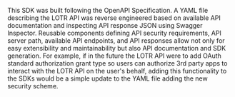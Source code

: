 This SDK was built following the OpenAPI Specification. A YAML file describing the LOTR API was reverse engineered based on available API documentation and inspecting API response JSON using Swagger Inspector. Reusable components defining API security requirements, API server path, available API endpoints, and API responses allow not only for easy extensibility and maintainability but also API documentation and SDK generation. For example, if in the future the LOTR API were to add OAuth standard authorization grant type so users can authorize 3rd party apps to interact with the LOTR API on the user's behalf, adding this functionality to the SDKs would be a simple update to the YAML file adding the new security scheme.